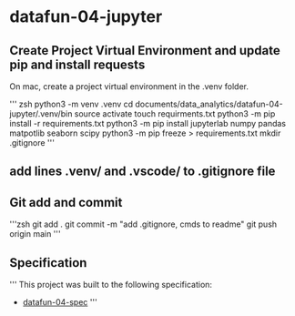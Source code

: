 # datafun-04-jupyter
## Create Project Virtual Environment and update pip and install requests

On mac, create a project virtual environment in the .venv folder. 

''' zsh
python3 -m venv .venv
cd documents/data_analytics/datafun-04-jupyter/.venv/bin
source activate
touch requirments.txt
python3 -m pip install -r requirements.txt
python3 -m pip install jupyterlab numpy pandas matpotlib seaborn scipy
python3 -m pip freeze > requirements.txt
mkdir .gitignore
'''
## add lines .venv/ and .vscode/ to .gitignore file

## Git add and commit

'''zsh
git add .
git commit -m "add .gitignore, cmds to readme"
git push origin main
'''

## Specification
'''
This project was built to the following specification:

- [datafun-04-spec](https://github.com/denisecase/datafun-04-spec)
'''